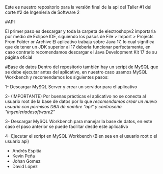 Este es nuestro repositorio para la versión final de la api del Taller #1 del corte #2 de Ingenieria de Software 2

#API

El primer paso es descargar y toda la carpeta de electroshopv2 importarla por medio de Eclipse IDE, siguiendo los pasos de File > Import > Projects From Folder or Archive
El aplicativo trabaja sobre Java 17, lo cual significa que de tener un JDK superior al 17 deberia funcionar perfectamente, en caso contrario recomendamos descargar el Java Development Kit 17 de su página oficial

#Base de datos
Dentro del repositorio también hay un script de MySQL que se debe ejecutar antes del aplicativo, en nuestro caso usamos MySQL Workbench y recomendamos los siguientes pasos:
  
  1- Descargar MySQL Server y crear un servidor para el aplicativo
  
  2- (IMPORTANTE) Por buenas prácticas el aplicativo no se conecta al usuario root de la base de datos por lo que *recomendamos crear un nuevo usuario con permisos DBA de nombre "api" y contraseña "ingenieriadesoftware2"*
 
  3- Descargar MySQL Workbench para manejar la base de datos, en este caso el paso anterior se puede facilitar desde este aplicativo
 
  4- Ejecutar el script en MySQL Workbench (Bien sea en el usuario root o el usuario api)

- Andrés Espitia
- Kevin Peña
- Johan Gomez
- David López
